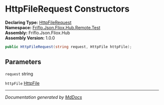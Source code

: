 ﻿<!--  
  <auto-generated>   
    The contents of this file were generated by a tool.  
    Changes to this file may be list if the file is regenerated  
  </auto-generated>   
-->

# HttpFileRequest Constructors

**Declaring Type:** [HttpFileRequest](../index.md)  
**Namespace:** [Friflo.Json.Fliox.Hub.Remote.Test](../../index.md)  
**Assembly:** Friflo.Json.Fliox.Hub  
**Assembly Version:** 1.0.0

```csharp
public HttpFileRequest(string request, HttpFile httpFile);
```

## Parameters

`request`  string

`httpFile`  [HttpFile](../../HttpFile/index.md)

___

*Documentation generated by [MdDocs](https://github.com/ap0llo/mddocs)*
